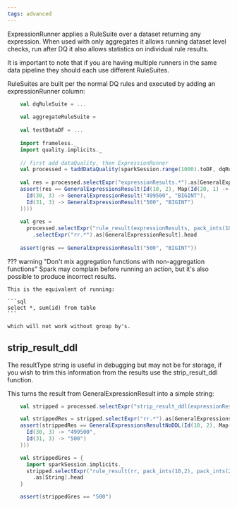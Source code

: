 ```yaml
---
tags: advanced
---
```


ExpressionRunner applies a RuleSuite over a dataset returning any expression.  When used with only aggregates it allows running dataset level checks, run after DQ it also allows statistics on individual rule results.   

It is important to note that if you are having multiple runners in the same data pipeline they should each use different RuleSuites.

RuleSuites are built per the normal DQ rules and executed by adding an expressionRunner column:

```{.scala #exampleCode}
    val dqRuleSuite = ...
    
    val aggregateRuleSuite = 
    
    val testDataDF = ...
      
    import frameless._
    import quality.implicits._
    
    // first add dataQuality, then ExpressionRunner
    val processed = taddDataQuality(sparkSession.range(1000).toDF, dqRuleSuite).select(expressionRunner(aggregateRuleSuite))
    
    val res = processed.selectExpr("expressionResults.*").as[GeneralExpressionsResult].head()
    assert(res == GeneralExpressionsResult(Id(10, 2), Map(Id(20, 1) -> Map(
      Id(30, 3) -> GeneralExpressionResult("499500", "BIGINT"),
      Id(31, 3) -> GeneralExpressionResult("500", "BIGINT")
    ))))
    
    val gres =
      processed.selectExpr("rule_result(expressionResults, pack_ints(10,2), pack_ints(20,1), pack_ints(31,3)) rr")
        .selectExpr("rr.*").as[GeneralExpressionResult].head
    
    assert(gres == GeneralExpressionResult("500", "BIGINT"))
```

??? warning "Don't mix aggregation functions with non-aggregation functions"
    Spark may complain before running an action, but it's also possible to produce incorrect results.
    
    This is the equivalent of running:

    ```sql
    select *, sum(id) from table
    ```

    which will not work without group by's.

## strip_result_ddl

The resultType string is useful in debugging but may not be for storage, if you wish to trim this information from the results use the strip_result_ddl function.

This turns the result from GeneralExpressionResult into a simple string:

```{.scala #exampleCode}
    val stripped = processed.selectExpr("strip_result_ddl(expressionResults) rr")

    val strippedRes = stripped.selectExpr("rr.*").as[GeneralExpressionsResultNoDDL].head()
    assert(strippedRes == GeneralExpressionsResultNoDDL(Id(10, 2), Map(Id(20, 1) -> Map(
      Id(30, 3) -> "499500",
      Id(31, 3) -> "500")
    )))

    val strippedGres = {
      import sparkSession.implicits._
      stripped.selectExpr("rule_result(rr, pack_ints(10,2), pack_ints(20,1), pack_ints(31,3))")
        .as[String].head
    }

    assert(strippedGres == "500")
```